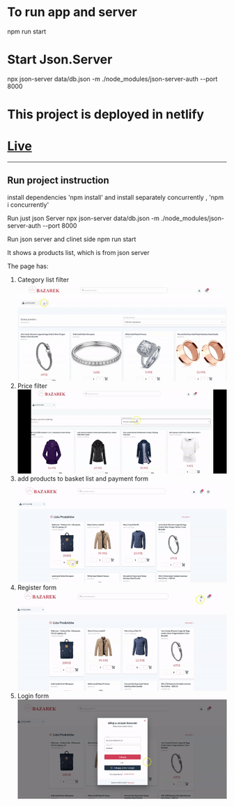 # To run app and server

npm run start

# Start Json.Server

npx json-server data/db.json -m ./node_modules/json-server-auth --port 8000

# This project is deployed in netlify

# <a href='https://react-buy-products.netlify.app/' target="_blank">Live</a>

---

<div>
<h2>Run project instruction</h2>
<p> install dependencies 'npm install'  and install separately concurrently , 'npm i concurrently'</p>
<p>Run just  json Server <span>  npx json-server data/db.json -m ./node_modules/json-server-auth --port 8000</span> </p>
<p>Run json server and clinet side <span>npm run start</span><p>
<p>It shows a products list, which is from json server </p>
<p>The page has: </p>
<ol>
<li>Category list filter </br>
<img src='./assets/category.gif' target='_blank' alt='category'/>
</li>
<li>Price filter </br>
<img src='./assets/price-filter.gif' target='_blank' alt='price filter'/>
</li>
<li>add products to basket list and payment form </br> <img src='./assets/addProducts.gif' target='_blank' alt='add products' /> </li>
<li>Register form
<img src='./assets/register.gif'  alt='regiter'/>
</li>
<li>Login form </br> <img src='./assets/login.gif' target='_blank'/></li>
</ol>
</div>
